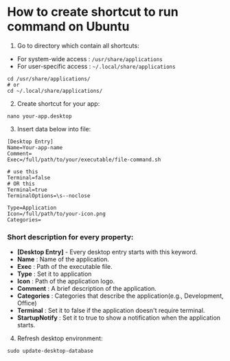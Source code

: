 # How to create shortcut to run command on Ubuntu

1. Go to directory which contain all shortcuts:

* For system-wide access : `/usr/share/applications`
* For user-specific access : `~/.local/share/applications`

```shell
cd /usr/share/applications/
# or
cd ~/.local/share/applications/
```

2. Create shortcut for your app:
```shell
nano your-app.desktop
```

3. Insert data below into file:
```shell
[Desktop Entry]
Name=Your-app-name
Comment=
Exec=/full/path/to/your/executable/file-command.sh

# use this
Terminal=false
# OR this
Terminal=true
TerminalOptions=\s--noclose

Type=Application
Icon=/full/path/to/your-icon.png
Categories=
```

### Short description for every property:
* **[Desktop Entry]** - Every desktop entry starts with this keyword.
* **Name** : Name of the application.
* **Exec** : Path of the executable file.
* **Type** : Set it to application
* **Icon** : Path of the application logo.
* **Comment** : A brief description of the application.
* **Categories** : Categories that describe the application(e.g., Development, Office)
* **Terminal** : Set it to false if the application doesn't require terminal.
* **StartupNotify** : Set it to true to show a notification when the application starts.

4. Refresh desktop environment:
```shell
sudo update-desktop-database
```
